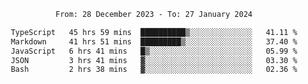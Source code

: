<div align="center">
<p style="text-align: center;">
<!--START_SECTION:waka-->

```txt
From: 28 December 2023 - To: 27 January 2024

TypeScript   45 hrs 59 mins  ██████████▒░░░░░░░░░░░░░░   41.11 %
Markdown     41 hrs 51 mins  █████████▒░░░░░░░░░░░░░░░   37.40 %
JavaScript   6 hrs 41 mins   █▒░░░░░░░░░░░░░░░░░░░░░░░   05.99 %
JSON         3 hrs 41 mins   ▓░░░░░░░░░░░░░░░░░░░░░░░░   03.30 %
Bash         2 hrs 38 mins   ▓░░░░░░░░░░░░░░░░░░░░░░░░   02.36 %
```

<!--END_SECTION:waka-->
</p>
</div>
